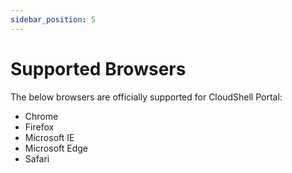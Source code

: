 ```yaml
---
sidebar_position: 5
---
```


# Supported Browsers

The below browsers are officially supported for CloudShell Portal:

- Chrome
- Firefox
- Microsoft IE
- Microsoft Edge
- Safari
